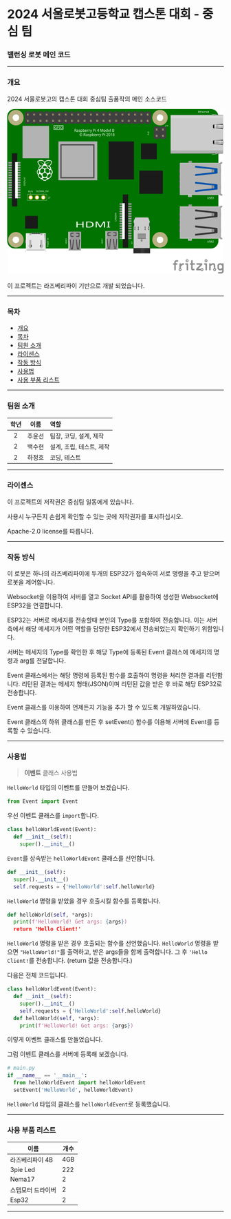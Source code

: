 # 2024 서울로봇고등학교 캡스톤 대회 - 중심 팀

### 밸런싱 로봇 메인 코드


***

### 개요

2024 서울로봇고의 캡스톤 대회 중심팀 출품작의 메인 소스코드


![circuit.png](/images/rpi4b.svg)

이 프로젝트는 라즈베리파이 기반으로 개발 되었습니다.

***

### 목차
* [개요](#개요)
* [목차](#목차)
* [팀원 소개](#팀원-소개)
* [라이센스](#라이센스)
* [작동 방식](#작동-방식)
* [사용법](#사용법)
* [사용 부품 리스트](#사용-부품-리스트)
***

### 팀원 소개

| 학년 | 이름 | 역할 |
| :---: | :---: | :--- |
| 2 | 추윤선 | 팀장, 코딩, 설계, 제작  |
| 2 | 백수현 | 설계, 조립, 테스트, 제작 |
| 2 | 하정호 | 코딩, 테스트 |

***

### 라이센스

이 프로젝트의 저작권은 중심팀 일동에게 있습니다.

사용시 누구든지 손쉽게 확인할 수 있는 곳에 저작권자를 표시하십시오.

Apache-2.0 license를 따릅니다.

***

### 작동 방식

이 로봇은 하나의 라즈베리파이에 두개의 ESP32가 접속하여 서로 명령을 주고 받으며 로봇을 제어합니다.

Websocket을 이용하여 서버를 열고 Socket API를 활용하여 생성한 Websocket에 ESP32을 연결합니다.

ESP32는 서버로 메세지를 전송할때 본인의 Type를 포함하여 전송합니다. 이는 서버 측에서 해당 메세지가 어떤 역할을 담당한 ESP32에서 전송되었는지 확인하기 위함입니다.

서버는 메세지의 Type를 확인한 후 해당 Type에 등록된 Event 클래스에 메세지의 명령과 arg를 전달합니다.

Event 클래스에서는 해당 명령에 등록된 함수를 호출하여 명령을 처리한 결과를 리턴합니다. 리턴된 결과는 메세지 형태(JSON)이며 리턴된 값을 받은 후 바로 해당 ESP32로 전송합니다. 

Event 클래스를 이용하여 언제든지 기능을 추가 할 수 있도록 개발하였습니다.

Event 클래스의 하위 클래스를 만든 후 setEvent()
함수를 이용해 서버에 Event를 등록할 수 있습니다.
***

### 사용법

> **이벤트** 클래스 사용법

`HelloWorld` 타입의 이벤트를 만들어 보겠습니다.

```python
from Event import Event
```
우선 이벤트 클래스를 `import`합니다.

```python
class helloWorldEvent(Event):
  def __init__(self):
    super().__init__()
```
`Event`를 상속받는 `helloWorldEvent` 클래스를 선언합니다.

```python
def __init__(self):
  super().__init__()
  self.requests = {'HelloWorld':self.helloWorld}
```
`HelloWorld` 명령을 받았을 경우 호출시킬 함수를 등록합니다.

```python
def helloWorld(self, *args):
  print(f'HelloWorld! Get args: {args})
  return 'Hello Client!'
```
`HelloWorld` 명령을 받은 경우 호출되는 함수를 선언했습니다. `HelloWorld` 명령을 받으면 `"HelloWorld!"`를 출력하고, 받은 args들을 함께 출력합니다.
그 후 `'Hello Client!`를 전송합니다. (return 값을 전송합니다.)

다음은 전체 코드입니다.

```python
class helloWorldEvent(Event):
  def __init__(self):
    super().__init__()
    self.requests = {'HelloWorld':self.helloWorld}
  def helloWorld(self, *args):
    print(f'HelloWorld! Get args: {args})
```

이렇게 이벤트 클래스를 만들었습니다.

그럼 이벤트 클래스를 서버에 등록해 보겠습니다.
```python
# main.py
if __name__ == '__main__':
  from helloWorldEvent import helloWorldEvent
  setEvent('HelloWorld', helloWorldEvent)
```

`HelloWorld` 타입의 클래스를 `helloWorldEvent`로 등록했습니다.

***
### 사용 부품 리스트
| 이름 | 개수  |
| --- |-----|
|라즈베리파이 4B | 4GB |
|3pie Led | 222 |
| Nema17 | 2 |
| 스탭모터 드라이버 | 2 |
| Esp32 | 2 |

***
